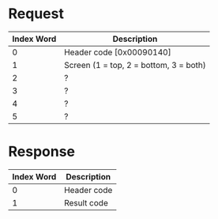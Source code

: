 # Request

| Index Word | Description                            |
|------------|----------------------------------------|
| 0          | Header code \[0x00090140\]             |
| 1          | Screen (1 = top, 2 = bottom, 3 = both) |
| 2          | ?                                      |
| 3          | ?                                      |
| 4          | ?                                      |
| 5          | ?                                      |

# Response

| Index Word | Description |
|------------|-------------|
| 0          | Header code |
| 1          | Result code |
